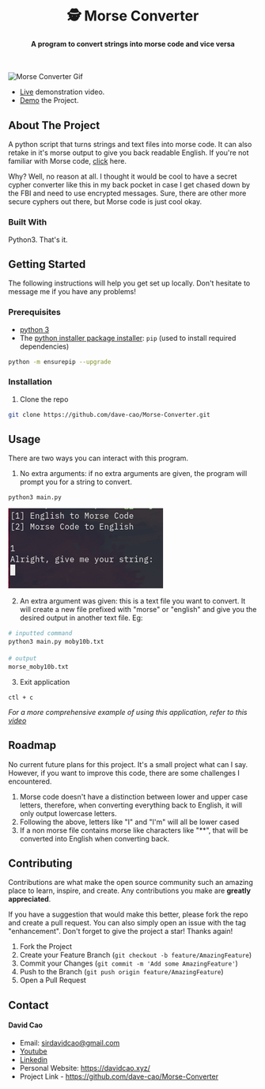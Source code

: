 <h1 align='center'>🕵️ Morse Converter</h1>

<h4 align='center'>A program to convert strings into morse code and vice versa</h4>

<br>

![Morse Converter Gif](./assets/morse-converter.gif)

- [Live](https://youtu.be/Ji2s_ZOcDSs) demonstration video.
- [Demo](https://replit.com/@KingCao/Morse-Converter?v=1) the Project.


<!-- ABOUT THE PROJECT -->
## About The Project

A python script that turns strings and text files into morse code. It can also retake in it's morse output to give you back readable English. If you're not familiar with Morse code, [click](https://en.wikipedia.org/wiki/Morse_code) here.

Why? Well, no reason at all. I thought it would be cool to have a secret cypher converter like this in my back pocket in case I get chased down by the FBI and need to use encrypted messages. Sure, there are other more secure cyphers out there, but Morse code is just cool okay.

### Built With

Python3. That's it.

<!-- GETTING STARTED -->
## Getting Started

The following instructions will help you get set up locally. Don't hesitate to message me if you have any problems!

### Prerequisites

- [python 3](https://www.python.org/downloads/)
- The [python installer package installer](https://pip.pypa.io/en/stable/installation/): `pip` (used to install required dependencies)
```sh
python -m ensurepip --upgrade
```

### Installation

1. Clone the repo
```sh
git clone https://github.com/dave-cao/Morse-Converter.git
```

<!-- USAGE EXAMPLES -->
## Usage

There are two ways you can interact with this program.
1. No extra arguments: if no extra arguments are given, the program will prompt you for a string to convert.

```sh
python3 main.py
```
![No extra args given image](img/image0.png)

2. An extra argument was given: this is a text file you want to convert. It will create a new file prefixed with "morse" or "english" and give you the desired output in another text file. Eg:
```sh
# inputted command
python3 main.py moby10b.txt

# output
morse_moby10b.txt
```
3. Exit application
```
ctl + c
```

_For a more comprehensive example of using this application, refer to this [video](https://youtu.be/Ji2s_ZOcDSs)_




<!-- ROADMAP -->
## Roadmap
No current future plans for this project. It's a small project what can I say. However, if you want to improve this code, there are some challenges I encountered.
1. Morse code doesn't have a distinction between lower and upper case letters, therefore, when converting everything back to English, it will only output lowercase letters.
2. Following the above, letters like "I" and "I'm" will all be lower cased
3. If a non morse file contains morse like characters like "**", that will be converted into English when converting back.


<!-- CONTRIBUTING -->
## Contributing

Contributions are what make the open source community such an amazing place to learn, inspire, and create. Any contributions you make are **greatly appreciated**.

If you have a suggestion that would make this better, please fork the repo and create a pull request. You can also simply open an issue with the tag "enhancement".
Don't forget to give the project a star! Thanks again!

1. Fork the Project
2. Create your Feature Branch (`git checkout -b feature/AmazingFeature`)
3. Commit your Changes (`git commit -m 'Add some AmazingFeature'`)
4. Push to the Branch (`git push origin feature/AmazingFeature`)
5. Open a Pull Request




<!-- CONTACT -->
## Contact

#### David Cao
- Email: sirdavidcao@gmail.com
- [Youtube](https://www.youtube.com/channel/UCEnBPbnNnqhQIIhW1uLXrLA)
- [Linkedin](https://www.linkedin.com/in/david-cao99/)
- Personal Website: https://davidcao.xyz/
- Project Link - https://github.com/dave-cao/Morse-Converter


